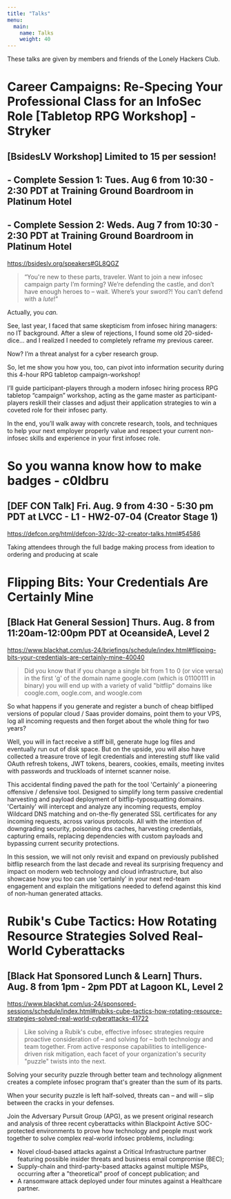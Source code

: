 ```yaml
---
title: "Talks"
menu:
  main:
    name: Talks
    weight: 40
---
```

These talks are given by members and friends of the Lonely Hackers Club. 

# Career Campaigns: Re-Specing Your Professional Class for an InfoSec Role [Tabletop RPG Workshop] - Stryker
## [BsidesLV Workshop] Limited to 15 per session!
## - Complete Session 1: Tues. Aug 6 from 10:30 - 2:30 PDT at Training Ground Boardroom in Platinum Hotel
## - Complete Session 2: Weds. Aug 7 from 10:30 - 2:30 PDT at Training Ground Boardroom in Platinum Hotel

https://bsideslv.org/speakers#GL8QGZ

> “You're new to these parts, traveler. Want to join a new infosec campaign party I’m forming? We’re defending the castle, and don’t have enough heroes to – wait. Where’s your sword?! You can’t defend with a *lute*!” 

Actually, you *can.* 

See, last year, I faced that same skepticism from infosec hiring managers: no IT background. After a slew of rejections, I found some old 20-sided-dice… and I realized I needed to completely reframe my previous career. 

Now? I’m a threat analyst for a cyber research group. 

So, let me show you how you, too, can pivot into information security during this 4-hour RPG tabletop campaign-workshop! 

I’ll guide participant-players through a modern infosec hiring process RPG tabletop “campaign” workshop, acting as the game master as participant-players reskill their classes and adjust their application strategies to win a coveted role for their infosec party. 

In the end, you’ll walk away with concrete research, tools, and techniques to help your next employer properly value and respect your current non-infosec skills and experience in your first infosec role.

# So you wanna know how to make badges - c0ldbru
## [DEF CON Talk] Fri. Aug. 9 from 4:30 - 5:30 pm PDT at LVCC - L1 - HW2-07-04 (Creator Stage 1)

https://defcon.org/html/defcon-32/dc-32-creator-talks.html#54586

Taking attendees through the full badge making process from ideation to ordering and producing at scale

# Flipping Bits: Your Credentials Are Certainly Mine
## [Black Hat General Session] Thurs. Aug. 8 from 11:20am-12:00pm PDT at OceansideA, Level 2

https://www.blackhat.com/us-24/briefings/schedule/index.html#flipping-bits-your-credentials-are-certainly-mine-40040

> Did you know that if you change a single bit from 1 to 0 (or vice versa) in the first 'g' of the domain name google.com (which is 01100111 in binary) you will end up with a variety of valid "bitflip" domains like coogle.com, oogle.com, and woogle.com

So what happens if you generate and register a bunch of cheap bitfliped versions of popular cloud / Saas provider domains, point them to your VPS, log all incoming requests and then forget about the whole thing for two years?

Well, you will in fact receive a stiff bill, generate huge log files and eventually run out of disk space. But on the upside, you will also have collected a treasure trove of legit credentials and interesting stuff like valid OAuth refresh tokens, JWT tokens, bearers, cookies, emails, meeting invites with passwords and truckloads of internet scanner noise.

This accidental finding paved the path for the tool 'Certainly' a pioneering offensive / defensive tool. Designed to simplify long term passive credential harvesting and payload deployment of bitflip-typosquatting domains. 'Certainly' will intercept and analyze any incoming requests, employ Wildcard DNS matching and on-the-fly generated SSL certificates for any incoming requests, across various protocols. All with the intention of downgrading security, poisoning dns caches, harvesting credentials, capturing emails, replacing dependencies with custom payloads and bypassing current security protections.

In this session, we will not only revisit and expand on previously published bitflip research from the last decade and reveal its surprising frequency and impact on modern web technology and cloud infrastructure, but also showcase how you too can use 'certainly' in your next red-team engagement and explain the mitigations needed to defend against this kind of non-human generated attacks.

# Rubik's Cube Tactics: How Rotating Resource Strategies Solved Real-World Cyberattacks
## [Black Hat Sponsored Lunch & Learn] Thurs. Aug. 8 from 1pm - 2pm PDT at Lagoon KL, Level 2

https://www.blackhat.com/us-24/sponsored-sessions/schedule/index.html#rubiks-cube-tactics-how-rotating-resource-strategies-solved-real-world-cyberattacks-41722

> Like solving a Rubik's cube, effective infosec strategies require proactive consideration of – and solving for – both technology and team together. From active response capabilities to intelligence-driven risk mitigation, each facet of your organization's security "puzzle" twists into the next.

Solving your security puzzle through better team and technology alignment creates a complete infosec program that's greater than the sum of its parts.

When your security puzzle is left half-solved, threats can – and will – slip between the cracks in your defenses.

Join the Adversary Pursuit Group (APG), as we present original research and analysis of three recent cyberattacks within Blackpoint Active SOC-protected environments to prove how technology and people must work together to solve complex real-world infosec problems, including:

- Novel cloud-based attacks against a Critical Infrastructure partner featuring possible insider threats and business email compromise (BEC);
- Supply-chain and third-party-based attacks against multiple MSPs, occurring after a "theoretical" proof of concept publication; and
- A ransomware attack deployed under four minutes against a Healthcare partner.